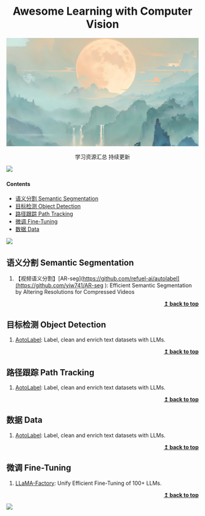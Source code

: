 <div align="center">
    <h1>Awesome Learning with Computer Vision</h1>
</div>
<img src="assets/07.jpeg" alt="07">

<p align="center">学习资源汇总 持续更新</p>


![](https://camo.githubusercontent.com/2722992d519a722218f896d5f5231d49f337aaff4514e78bd59ac935334e916a/68747470733a2f2f692e696d6775722e636f6d2f77617856496d762e706e67)

#### Contents

- [语义分割 Semantic Segmentation](#语义分割-Semantic-Segmentation)
- [目标检测 Object Detection](#目标检测-Object-Detection)
- [路径跟踪 Path Tracking](#路径跟踪-Path-Tracking)
- [微调 Fine-Tuning](#微调-Fine-Tuning)
- [数据 Data](#数据-Data)

![](https://camo.githubusercontent.com/2722992d519a722218f896d5f5231d49f337aaff4514e78bd59ac935334e916a/68747470733a2f2f692e696d6775722e636f6d2f77617856496d762e706e67)

## 语义分割 Semantic Segmentation


1. 【视频语义分割】[AR-seg](https://github.com/refuel-ai/autolabel](https://github.com/yiw741/AR-seg ): Efficient Semantic Segmentation by Altering Resolutions for Compressed Videos

<div align="right">
    <b><a href="#Contents">↥ back to top</a></b>
</div>



## 目标检测 Object Detection


1. [AotoLabel](https://github.com/refuel-ai/autolabel): Label, clean and enrich text datasets with LLMs.

<div align="right">
    <b><a href="#Contents">↥ back to top</a></b>
</div>

## 路径跟踪 Path Tracking


1. [AotoLabel](https://github.com/refuel-ai/autolabel): Label, clean and enrich text datasets with LLMs.

<div align="right">
    <b><a href="#Contents">↥ back to top</a></b>
</div>



## 数据 Data


1. [AotoLabel](https://github.com/refuel-ai/autolabel): Label, clean and enrich text datasets with LLMs.

<div align="right">
    <b><a href="#Contents">↥ back to top</a></b>
</div>

## 微调 Fine-Tuning

1. [LLaMA-Factory](https://github.com/hiyouga/LLaMA-Factory): Unify Efficient Fine-Tuning of 100+ LLMs.

<div align="right">
    <b><a href="#Contents">↥ back to top</a></b>
</div>

![](https://camo.githubusercontent.com/2722992d519a722218f896d5f5231d49f337aaff4514e78bd59ac935334e916a/68747470733a2f2f692e696d6775722e636f6d2f77617856496d762e706e67)
